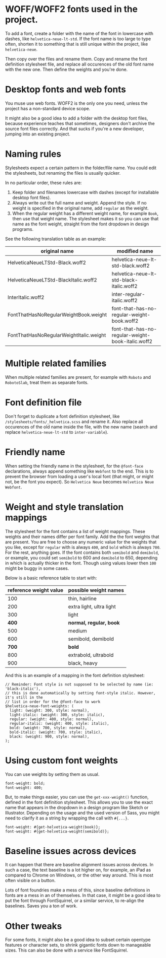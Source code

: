 # WOFF/WOFF2 fonts used in the project.

To add a font, create a folder with the name of the font in lowercase with dashes, like `helvetica-neue-lt-std`. If the font name is too large to type often, shorten it to something that is still unique within the project, like `helvetica-neue`.

Then copy over the files and rename them. Copy and rename the font definition stylesheet file, and replace all occurences of the old font name with the new one. Then define the weights and you're done.

# Desktop fonts and web fonts

You muse use web fonts. WOFF2 is the only one you need, unless the project has a non-standard device scope.

It might also be a good idea to add a folder with the desktop font files, because experience teaches that sometimes, designers don't archive the source font files correctly. And that sucks if you're a new developer, jumping into an existing project.

# Naming rules

Stylesheets expect a certain pattern in the folder/file name. You could edit the stylesheets, but renaming the files is usually quicker.

In no particular order, these rules are:

1. Keep folder and filenames lowercase with dashes (except for installable desktop font files).
2. Always write out the full name and weight. Append the style. If no weight is specified in the original name, add `regular` as the weight.
3. When the regular weight has a different weight name, for example `Book`, then use that weight name. The stylesheet makes it so you can use that name as the font weight, straight from the font dropdown in design programs.

See the following translation table as an example:

| original name                           | modified name                                     |
| --------------------------------------- | ------------------------------------------------- |
| HelveticaNeueLTStd-Black.woff2          | helvetica-neue-lt-std-black.woff2                 |
| HelveticaNeueLTStd-BlackItalic.woff2    | helvetica-neue-lt-std-black-italic.woff2          |
| InterItalic.woff2                       | inter-regular-italic.woff2                        |
| FontThatHasNoRegularWeightBook.weight   | font-that-has-no-regular-weight-book.woff2        |
| FontThatHasNoRegularWeightItalic.weight | font-that-has-no-regular-weight-book-italic.woff2 |

# Multiple related families

When multiple related families are present, for example with `Roboto` and `RobotoSlab`, treat them as separate fonts.

# Font definition file

Don't forget to duplicate a font definition stylesheet, like `/stylesheets/fonts/_helvetica.scss` and rename it. Also replace all occurences of the old name inside the file, with the new name (search and replace `helvetica-neue-lt-std` to `inter-variable`).

# Friendly name

When setting the friendly name in the stylesheet, for the `@font-face` declarations, always append something like `Webfont` to the end. This is to prevent the browser from loading a user's local font (that might, or might not, be the font you expect). So `Helvetica Neue` becomes `Helvetica Neue Webfont`.

# Weight and style translation mappings

The stylesheet for the font contains a list of weight mappings. These weights and their names differ per font family. Add the the font weights that are present. You are free to choose any numeric value for the weights that you like, except for `regular` with is always `400`, and `bold` which is always `700`. For the rest, anything goes. If the font contains both `semibold` and `demibold`, or example, you could set `semibold` to 600 and `demibold` to 650, depending in which is actually thicker in the font. Though using values lower then `100` might be buggy in some cases.

Below is a basic reference table to start with:

| reference weight value | possible weight names     |
| ---------------------- | ------------------------- |
| 100                    | thin, hairline            |
| 200                    | extra light, ultra light  |
| 300                    | light                     |
| **400**                | **normal, regular, book** |
| 500                    | medium                    |
| 600                    | semibold, demibold        |
| **700**                | **bold**                  |
| 800                    | extrabold, ultrabold      |
| 900                    | black, heavy              |

And this is an example of a mapping in the font definition stylesheet:

```
// Reminder: Font style is not supposed to be selected by name (ie: 'black-italic'),
// this is done automatically by setting font-style italic. However, it's still in the
// list in order for the @font-face to work
$helvetica-neue-font-weights: (
  light: (weight: 300, style: normal),
  light-italic: (weight: 300, style: italic),
  regular: (weight: 400, style: normal),
  regular-italic: (weight: 400, style: italic),
  bold: (weight: 700, style: normal),
  bold-italic: (weight: 700, style: italic),
  black: (weight: 900, style: normal),
);
```

# Using custom font weights

You can use weights by setting them as usual.

```
font-weight: bold;
font-weight: 400;
```

But, to make things easier, you can use the `get-xxx-weight()` function, defined in the font definition stylesheet. This allows you to use the exact name that appears in the dropdown in a design program like Sketch or Illustrator. Depending on the usage and the used version of Sass, you might need to clarify it as a string by wrapping the call with `#{...}`.

```
font-weight: #{get-helvetica-weight(book)};
font-weight: #{get-helvetica-weight(semibold)};
```

# Baseline issues across devices

It can happen that there are baseline alignment issues across devices. In such a case, the text baseline is a lot higher on, for example, an iPad as compared to Chrome on Windows, or the other way around. This is most often visible on a button.

Lots of font foundries make a mess of this, since baseline definitions in fonts are a mess in an of themselves. In that case, it might be a good idea to put the font through FontSquirrel, or a similar service, to re-align the baselines. Saves you a ton of work.

# Other tweaks

For some fonts, it might also be a good idea to subset certain opentype features or character sets, to shrink gigantic fonts down to manageable sizes. This can also be done with a service like FontSquirrel.
